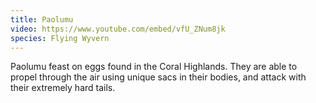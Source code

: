 ```yaml
---
title: Paolumu
video: https://www.youtube.com/embed/vfU_ZNum8jk
species: Flying Wyvern
---
```


Paolumu feast on eggs found in the Coral Highlands.
They are able to propel through the air using unique sacs in their bodies, and attack with their extremely hard tails.
